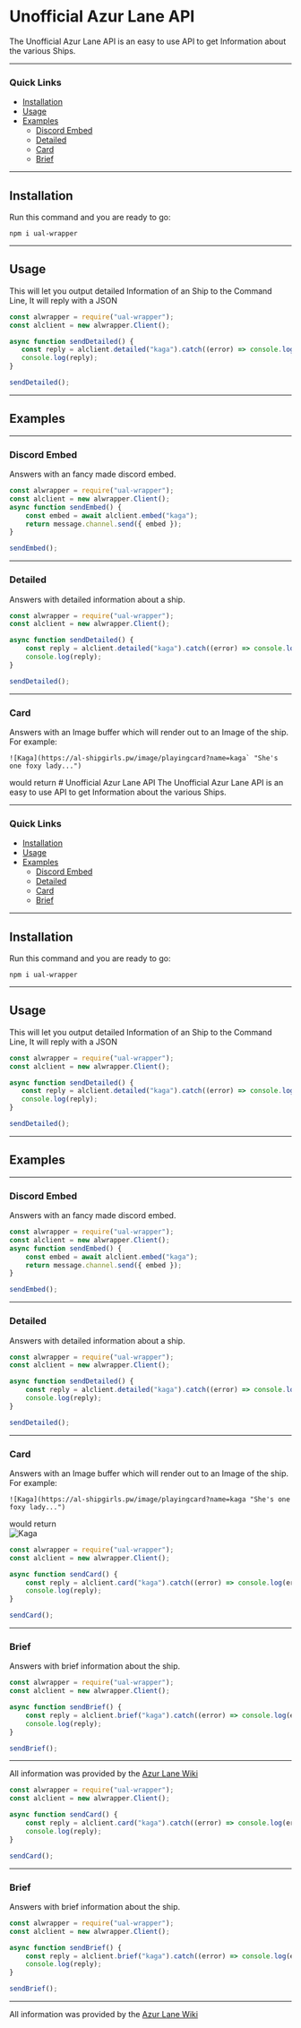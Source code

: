 # Unofficial Azur Lane API
The Unofficial Azur Lane API is an easy to use API to get Information about the various Ships.

---
### Quick Links
- [Installation](#Installation)
- [Usage](#Usage)
- [Examples](#Examples)
    - [Discord Embed](#Discord-Embed) 
    - [Detailed](#Detailed)
    - [Card](#Card)
    - [Brief](#Brief)

---

## Installation
Run this command and you are ready to go:
```
npm i ual-wrapper
```

---
 ## Usage
This will let you output detailed Information of an Ship to the Command Line, It will reply with a JSON
 ```js
const alwrapper = require("ual-wrapper");
const alclient = new alwrapper.Client();

async function sendDetailed() {
    const reply = alclient.detailed("kaga").catch((error) => console.log(error));
    console.log(reply);
}

sendDetailed();
 ```
---
## Examples
---
### Discord Embed
Answers with an fancy made discord embed.
```js
const alwrapper = require("ual-wrapper");
const alclient = new alwrapper.Client();
async function sendEmbed() {
    const embed = await alclient.embed("kaga");
    return message.channel.send({ embed });
}

sendEmbed();
```
---
### Detailed
Answers with detailed information about a ship.
```js
const alwrapper = require("ual-wrapper");
const alclient = new alwrapper.Client();

async function sendDetailed() {
    const reply = alclient.detailed("kaga").catch((error) => console.log(error));
    console.log(reply);
}

sendDetailed();
```
---
### Card
Answers with an Image buffer which will render out to an Image of the ship.
For example:
```
![Kaga](https://al-shipgirls.pw/image/playingcard?name=kaga` "She's one foxy lady...")
```
would return # Unofficial Azur Lane API
The Unofficial Azur Lane API is an easy to use API to get Information about the various Ships.

---
### Quick Links
- [Installation](#Installation)
- [Usage](#Usage)
- [Examples](#Examples)
    - [Discord Embed](#Discord-Embed) 
    - [Detailed](#Detailed)
    - [Card](#Card)
    - [Brief](#Brief)

---

## Installation
Run this command and you are ready to go:
```
npm i ual-wrapper
```

---
 ## Usage
This will let you output detailed Information of an Ship to the Command Line, It will reply with a JSON
 ```js
const alwrapper = require("ual-wrapper");
const alclient = new alwrapper.Client();

async function sendDetailed() {
    const reply = alclient.detailed("kaga").catch((error) => console.log(error));
    console.log(reply);
}

sendDetailed();
 ```
---
## Examples
---
### Discord Embed
Answers with an fancy made discord embed.
```js
const alwrapper = require("ual-wrapper");
const alclient = new alwrapper.Client();
async function sendEmbed() {
    const embed = await alclient.embed("kaga");
    return message.channel.send({ embed });
}

sendEmbed();
```
---
### Detailed
Answers with detailed information about a ship.
```js
const alwrapper = require("ual-wrapper");
const alclient = new alwrapper.Client();

async function sendDetailed() {
    const reply = alclient.detailed("kaga").catch((error) => console.log(error));
    console.log(reply);
}

sendDetailed();
```
---
### Card
Answers with an Image buffer which will render out to an Image of the ship.
For example: 
```
![Kaga](https://al-shipgirls.pw/image/playingcard?name=kaga "She's one foxy lady...")
```
would return  
![Kaga](https://al-shipgirls.pw/image/playingcard?name=kaga "She's one foxy lady...")
```js
const alwrapper = require("ual-wrapper");
const alclient = new alwrapper.Client();

async function sendCard() {
    const reply = alclient.card("kaga").catch((error) => console.log(error));
    console.log(reply);
}

sendCard();

```
---
### Brief
Answers with brief information about the ship.
```js
const alwrapper = require("ual-wrapper");
const alclient = new alwrapper.Client();

async function sendBrief() {
    const reply = alclient.brief("kaga").catch((error) => console.log(error));
    console.log(reply);
}

sendBrief();
```





---
All information was provided by the [Azur Lane Wiki](http://azurlane.koumakan.jp/)

```js
const alwrapper = require("ual-wrapper");
const alclient = new alwrapper.Client();

async function sendCard() {
    const reply = alclient.card("kaga").catch((error) => console.log(error));
    console.log(reply);
}

sendCard();

```
---
### Brief
Answers with brief information about the ship.
```js
const alwrapper = require("ual-wrapper");
const alclient = new alwrapper.Client();

async function sendBrief() {
    const reply = alclient.brief("kaga").catch((error) => console.log(error));
    console.log(reply);
}

sendBrief();
```





---
All information was provided by the [Azur Lane Wiki](http://azurlane.koumakan.jp/)
